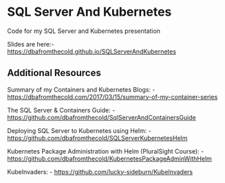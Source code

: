 # SQL Server And Kubernetes

Code for my SQL Server and Kubernetes presentation

Slides are here:- https://dbafromthecold.github.io/SQLServerAndKubernetes


## Additional Resources

Summary of my Containers and Kubernetes Blogs: -
https://dbafromthecold.com/2017/03/15/summary-of-my-container-series


The SQL Server & Containers Guide: -
https://github.com/dbafromthecold/SqlServerAndContainersGuide


Deploying SQL Server to Kubernetes using Helm: -
https://github.com/dbafromthecold/SQLServerKubernetesHelm 


Kubernetes Package Administration with Helm (PluralSight Course): -
https://github.com/dbafromthecold/KubernetesPackageAdminWithHelm 


KubeInvaders: -
https://github.com/lucky-sideburn/KubeInvaders


